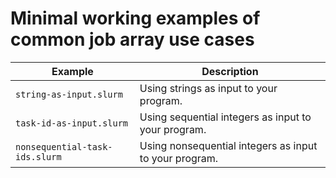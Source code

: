 # Minimal working examples of common job array use cases

| Example                           | Description                                                   |
|-----------------------------------|---------------------------------------------------------------|
| `string-as-input.slurm`           | Using strings as input to your program.                       |
| `task-id-as-input.slurm`          | Using sequential integers as input to your program.           |
| `nonsequential-task-ids.slurm`    | Using nonsequential integers as input to your program.        |
